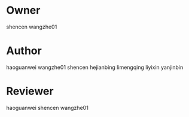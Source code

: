 # Owner
shencen
wangzhe01

# Author 
haoguanwei
wangzhe01
shencen
hejianbing
limengqing
liyixin
yanjinbin

# Reviewer
haoguanwei
shencen
wangzhe01